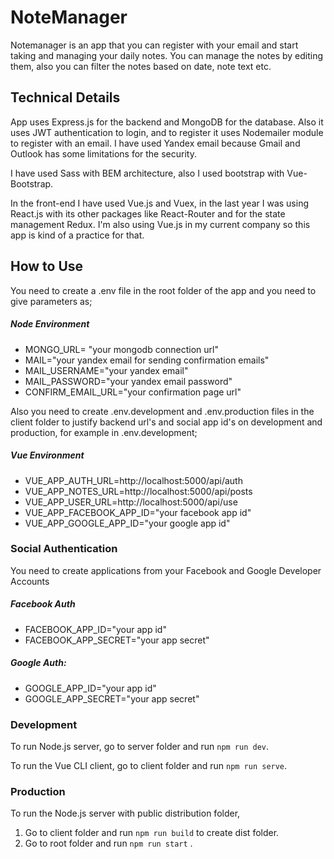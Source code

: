 # NoteManager

Notemanager is an app that you can register with your email 
and start taking and managing your daily notes. 
You can manage the notes by editing them, also you can filter
the notes based on date, note text etc. 

## Technical Details
App uses Express.js for the backend and MongoDB for the database.
 Also it uses JWT authentication to login, and to register
it uses Nodemailer module to register with an email. I have used 
Yandex email because Gmail and Outlook has some limitations for 
the security.

I have used Sass with BEM architecture, also I used bootstrap with Vue-Bootstrap.

In the front-end I have used Vue.js and Vuex, in the last year 
I was using React.js with its other packages like React-Router 
and for the state management Redux.
I'm also using Vue.js in my current company so this app is kind 
of a practice for that.


## How to Use
You need to create a .env file in the root folder of the app and you need to 
give parameters as;

##### Node Environment
* MONGO_URL= "your mongodb connection url"
* MAIL="your yandex email for sending confirmation emails"
* MAIL_USERNAME="your yandex email"
* MAIL_PASSWORD="your yandex email password"
* CONFIRM_EMAIL_URL="your confirmation page url"

Also you need to create .env.development and .env.production files in the client folder to justify backend url's and social app id's on development and production, for example in .env.development;

##### Vue Environment
* VUE_APP_AUTH_URL=http://localhost:5000/api/auth
* VUE_APP_NOTES_URL=http://localhost:5000/api/posts
* VUE_APP_USER_URL=http://localhost:5000/api/use
* VUE_APP_FACEBOOK_APP_ID="your facebook app id"
* VUE_APP_GOOGLE_APP_ID="your google app id"


### Social Authentication
You need to create applications from your Facebook and Google Developer Accounts

##### Facebook Auth
* FACEBOOK_APP_ID="your app id"
* FACEBOOK_APP_SECRET="your app secret"

##### Google Auth: 
* GOOGLE_APP_ID="your app id"
* GOOGLE_APP_SECRET="your app secret"

### Development
To run Node.js server, go to server folder and run `npm run dev`.

To run the Vue CLI client, go to client folder and run `npm run serve`.

### Production
To run the Node.js server with public distribution folder, 
1. Go to client folder and run `npm run build` to create dist folder.
2. Go to root folder and run `npm run start` .
